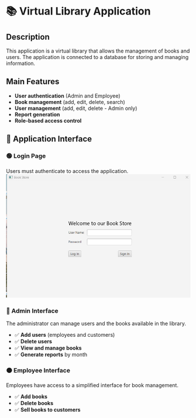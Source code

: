 # 📚 Virtual Library Application

## Description

This application is a virtual library that allows the management of books and users. The application is connected to a database for storing and managing information.

## Main Features

- **User authentication** (Admin and Employee)
- **Book management** (add, edit, delete, search)
- **User management** (add, edit, delete - Admin only)
- **Report generation**
- **Role-based access control**

## 📌 Application Interface

### 🟢 Login Page
Users must authenticate to access the application.
![Library Dashboard](1.png)
### 🔵 Admin Interface
The administrator can manage users and the books available in the library.

- ✅ **Add users** (employees and customers)
- ✅ **Delete users**
- ✅ **View and manage books**
- ✅ **Generate reports** by month

### 🟠 Employee Interface
Employees have access to a simplified interface for book management.

- ✅ **Add books**
- ✅ **Delete books**
- ✅ **Sell books to customers**

